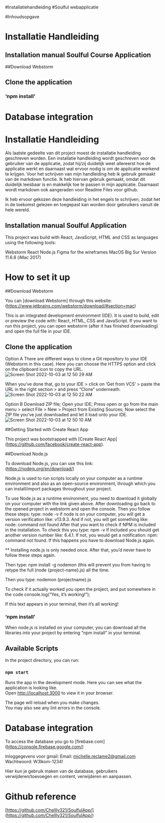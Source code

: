 
#Installatiehandleiding 
#Soulful webapplicatie


#Inhoudsopgave

# Installatie Handleiding
## Installation manual Soulful Course Application
##Download Webstorm
## Clone the application
### ‘npm install’
# Database integration


# Installatie Handleiding
Als laatste gedeelte van dit project moest de installatie handleiding geschreven worden. Een installatie handleiding wordt geschreven voor de gebruiker van de applicatie, zodat hij/zij duidelijk weet allereerst hoe de applicatie werkt en daarnaast wat ervoor nodig is om de applicatie werkend te krijgen. Voor het schrijven van mijn handleiding heb ik gebruik gemaakt van de markdown functie. Ik heb hiervan gebruik gemaakt, omdat dit duidelijk leesbaar is en makkelijk toe te passen in mijn applicatie. Daarnaast wordt markdown ook aangeraden voor Readme Files voor github. 

Ik heb ervoor gekozen deze handleiding in het engels te schrijven, zodat het in de toekomst gelezen en toegepast kan worden door gebruikers vanuit de hele wereld. 

## Installation manual Soulful Application
This project was build with React, JavaScript, HTML and CSS as languages using the following tools:

Webstorm
React 
Node.js
Figma for the wireframes
MacOS Big Sur Version 11.6.8 (iMac 2017) 

# How to set it up

##Download Webstorm 

You can [download Webstorm] through this website: (https://www.jetbrains.com/webstorm/download/#section=mac)

This is an integrated development environment (IDE). It is used to build, edit or preview the code with: React, HTML, CSS and JavaScript. If you want to run this project, you can open webstorm (after it has finished downloading) and open the full file in your IDE.

## Clone the application 
Option A
There are different ways to clone a Git repository to your IDE (Webstorm in this case). Here you can choose the HTTPS option and click on the clipboard icon to copy the URL.
![Screen Shot 2022-10-03 at 12 50 29 AM](https://user-images.githubusercontent.com/87495212/193504108-f29eea65-c43b-4dd8-addf-a85b001d7bf4.png)

When you’ve done that, go to your IDE > click on ‘Get from VCS’ > paste the URL in the right section > and press “Clone” underneath.
![Screen Shot 2022-10-03 at 12 50 22 AM](https://user-images.githubusercontent.com/87495212/193504203-d2fd1f15-9014-442a-9d50-a130df88207f.png)


Option B
Download ZIP file; Open your IDE; Press open or go from the main menu > select File > New > Project from Existing Sources; Now select the ZIP file you’ve just downloaded and let it load onto your IDE.
![Screen Shot 2022-10-03 at 12 50 10 AM](https://user-images.githubusercontent.com/87495212/193504232-cc5506d2-5548-42aa-aaee-c3ab8da0b0fe.png)

##Getting Started with Create React App 

This project was bootstrapped with [Create React App] (https://github.com/facebook/create-react-app).

##Download Node.js

To download Node.js, you can use this link: (https://nodejs.org/en/download/)

Node.js is used to run scripts locally on your computer as a runtime environment and also as an open-source environment, through which you can install/import packages throughout your project. 

To  use Node.js as a runtime environment, you need to download it globally on your computer with the link given above. After downloading go back to the opened project in webstorm and open the console. 
Then you follow these steps: 
type: node -v
if node is on your computer, you will get a version verification like: v13.9.3. And if not, you will get something like: node: command not found
After that you want to check if NPM is included in the installation. To check this you type: npm -v
If included you should get another version number like: 6.4.1. If not, you would get a notification: npm: command not found. If this happens you have to download Node.js again. 

** Installing node.js is only needed once. After that, you’d never have to follow these steps again. 

Then type: npm install -g nodemon (this will prevent you from having to retype the full (node {project-name}.js) all the time. 

Then you type: nodemon {projectname}.js

To check if it actually worked you open the project, and put somewhere in the code console.log(“Yes, it’s working!”);

If this text appears in your terminal, then it’s all working! 

### ‘npm install’ 

When node.js is installed on your computer, you can download all the libraries into your project by entering “npm install” in your terminal. 

## Available Scripts

In the project directory, you can run:

### `npm start`

Runs the app in the development mode. Here you can see what the application is looking like.\
Open [http://localhost:3000](http://localhost:3000) to view it in your browser.

The page will reload when you make changes.\
You may also see any lint errors in the console.

# Database integration 

To access the database you go to [firebase.com] (https://console.firebase.google.com/)

Inloggegevens voor gmail:
Email: michelle.reclame2@gmail.com
Wachtwoord: W3lkom-1234!

Hier kun je gebruik maken van de database, gebruikers verwijderen/toevoegen en content, verwijderen en aanpassen. 

# Github reference

[https://github.com/Chellly321/SoulfulApp/] (https://github.com/Chellly321/SoulfulApp/)

